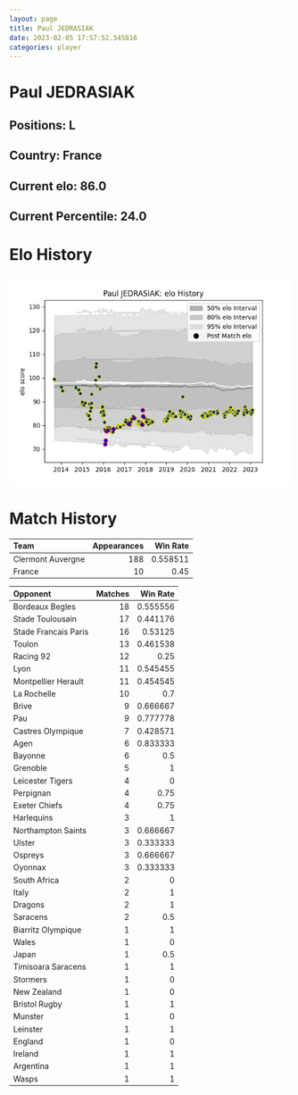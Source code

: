 ```yaml
---  
layout: page  
title: Paul JEDRASIAK  
date: 2023-02-05 17:57:52.545816  
categories: player  
---
```

# Paul JEDRASIAK

## Positions: L

## Country: France

## Current elo: 86.0

## Current Percentile: 24.0

# Elo History


![elo history](history_PaulJEDRASIAK.png)
# Match History


| Team              |   Appearances |   Win Rate |
|:------------------|--------------:|-----------:|
| Clermont Auvergne |           188 |   0.558511 |
| France            |            10 |   0.45     |

| Opponent             |   Matches |   Win Rate |
|:---------------------|----------:|-----------:|
| Bordeaux Begles      |        18 |   0.555556 |
| Stade Toulousain     |        17 |   0.441176 |
| Stade Francais Paris |        16 |   0.53125  |
| Toulon               |        13 |   0.461538 |
| Racing 92            |        12 |   0.25     |
| Lyon                 |        11 |   0.545455 |
| Montpellier Herault  |        11 |   0.454545 |
| La Rochelle          |        10 |   0.7      |
| Brive                |         9 |   0.666667 |
| Pau                  |         9 |   0.777778 |
| Castres Olympique    |         7 |   0.428571 |
| Agen                 |         6 |   0.833333 |
| Bayonne              |         6 |   0.5      |
| Grenoble             |         5 |   1        |
| Leicester Tigers     |         4 |   0        |
| Perpignan            |         4 |   0.75     |
| Exeter Chiefs        |         4 |   0.75     |
| Harlequins           |         3 |   1        |
| Northampton Saints   |         3 |   0.666667 |
| Ulster               |         3 |   0.333333 |
| Ospreys              |         3 |   0.666667 |
| Oyonnax              |         3 |   0.333333 |
| South Africa         |         2 |   0        |
| Italy                |         2 |   1        |
| Dragons              |         2 |   1        |
| Saracens             |         2 |   0.5      |
| Biarritz Olympique   |         1 |   1        |
| Wales                |         1 |   0        |
| Japan                |         1 |   0.5      |
| Timisoara Saracens   |         1 |   1        |
| Stormers             |         1 |   0        |
| New Zealand          |         1 |   0        |
| Bristol Rugby        |         1 |   1        |
| Munster              |         1 |   0        |
| Leinster             |         1 |   1        |
| England              |         1 |   0        |
| Ireland              |         1 |   1        |
| Argentina            |         1 |   1        |
| Wasps                |         1 |   1        |